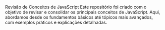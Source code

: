 Revisão de Conceitos de JavaScript
Este repositório foi criado com o objetivo de revisar e consolidar os principais conceitos de JavaScript. Aqui, abordamos desde os fundamentos básicos até tópicos mais avançados, com exemplos práticos e explicações detalhadas.

